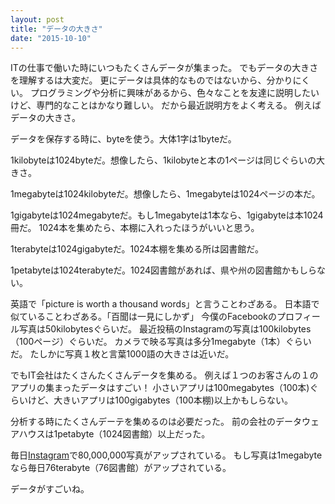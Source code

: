 ```yaml
---
layout: post
title: "データの大きさ"
date: "2015-10-10"
---
```

ITの仕事で働いた時にいつもたくさんデータが集まった。
でもデータの大きさを理解するは大変だ。
更にデータは具体的なものではないから、分かりにくい。
プログラミングや分析に興味があるから、色々なことを友達に説明したいけど、専門的なことはかなり難しい。
だから最近説明方をよく考える。
例えばデータの大きさ。

データを保存する時に、byteを使う。大体1字は1byteだ。

1kilobyteは1024byteだ。想像したら、1kilobyteと本の1ページは同じぐらいの大きさ。

1megabyteは1024kilobyteだ。想像したら、1megabyteは1024ページの本だ。

1gigabyteは1024megabyteだ。もし1megabyteは1本なら、1gigabyteは本1024冊だ。
1024本を集めたら、本棚に入れったほうがいいと思う。

1terabyteは1024gigabyteだ。1024本棚を集める所は図書館だ。

1petabyteは1024terabyteだ。1024図書館があれば、県や州の図書館かもしらない。

英語で「picture is worth a thousand words」と言うことわざある。
日本語で似ていることわざある。「百聞は一見にしかず」
今僕のFacebookのプロフィール写真は50kilobytesぐらいだ。
最近投稿のInstagramの写真は100kilobytes（100ページ）ぐらいだ。
カメラで映る写真は多分1megabyte（1本）ぐらいだ。
たしかに写真１枚と言葉1000語の大きさは近いだ。

でもIT会社はたくさんたくさんデータを集める。
例えば１つのお客さんの１のアプリの集まったデータはすごい！
小さいアプリは100megabytes（100本)ぐらいけど、大きいアプリは100gigabytes（100本棚)以上かもしらない。

分析する時にたくさんデーテを集めるのは必要だった。
前の会社のデータウェアハウスは1petabyte（1024図書館）以上だった。

毎日[Instagram][instagram]で80,000,000写真がアップされている。
もし写真は1megabyteなら毎日76terabyte（76図書館）がアップされている。

データがすごいね。

[instagram]: https://instagram.com/press/
